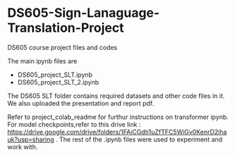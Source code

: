# DS605-Sign-Lanaguage-Translation-Project
DS605 course project files and codes

The main ipynb files are 
- DS605_project_SLT.ipynb
- DS605_project_SLT_2.ipynb

The DS605 SLT folder contains required datasets and other code files in it.
We also uploaded the presentation and report pdf.


Refer to project_colab_readme for furthur instructions on transformer ipynb.
For model checkpoints,refer to this drive link : https://drive.google.com/drive/folders/1FAiCGdti1uZfTFC5WiGv0KenrD2ihauk?usp=sharing .
The rest of the .ipynb files were used to experiment and work with.
